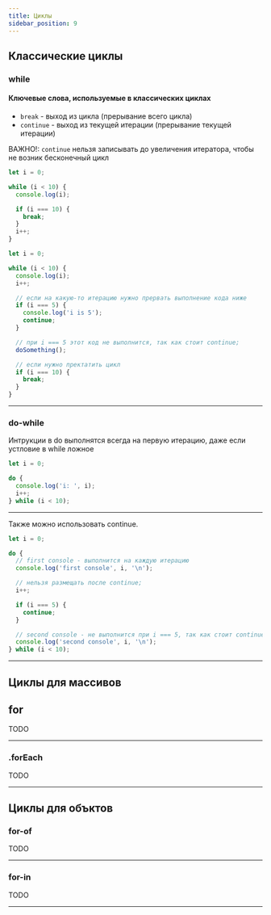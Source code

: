 ```yaml
---
title: Циклы
sidebar_position: 9
---
```


## Классические циклы

### while

#### Ключевые слова, используемые в классических циклах

- `break` - выход из цикла (прерывание всего цикла)
- `continue` - выход из текущей итерации (прерывание текущей итерации)

ВАЖНО!: `continue` нельзя записывать до увеличения итератора, чтобы не возник бесконечный цикл

```js
let i = 0;

while (i < 10) {
  console.log(i);

  if (i === 10) {
    break;
  }
  i++;
}
```

```js
let i = 0;

while (i < 10) {
  console.log(i);
  i++;

  // если на какую-то итерацию нужно прервать выполнение кода ниже
  if (i === 5) {
    console.log('i is 5');
    continue;
  }

  // при i === 5 этот код не выполнится, так как стоит continue;
  doSomething();

  // если нужно пректатить цикл
  if (i === 10) {
    break;
  }
}
```

---

### do-while

Интрукции в do выполнятся всегда на первую итерацию, даже если устловие в while ложное

```js
let i = 0;

do {
  console.log('i: ', i);
  i++;
} while (i < 10);
```

---

Также можно использовать continue.

```js
let i = 0;

do {
  // first console - выполнится на каждую итерацию
  console.log('first console', i, '\n');

  // нельзя размещать после continue;
  i++;

  if (i === 5) {
    continue;
  }

  // second console - не выполнится при i === 5, так как стоит continue
  console.log('second console', i, '\n');
} while (i < 10);
```

---

## Циклы для массивов

## for

TODO

---

### .forEach

TODO

---

## Циклы для объктов

### for-of

TODO

---

### for-in

TODO

---
